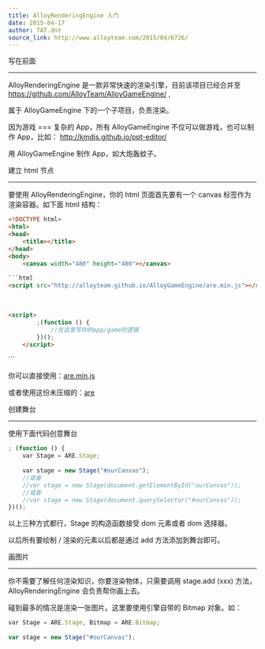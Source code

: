 ```yaml
---
title: AlloyRenderingEngine 入门
date: 2015-04-17
author: TAT.dnt
source_link: http://www.alloyteam.com/2015/04/6726/
---
```


<!-- {% raw %} - for jekyll -->

写在前面  

* * *

AlloyRenderingEngine 是一款非常快速的渲染引擎，目前该项目已经合并至 <https://github.com/AlloyTeam/AlloyGameEngine/> ,

属于 AlloyGameEngine 下的一个子项目，负责渲染。

因为游戏 === 复杂的 App，所有 AlloyGameEngine 不仅可以做游戏，也可以制作 App，比如： <http://kmdjs.github.io/ppt-editor/>

用 AlloyGameEngine 制作 App，如大炮轰蚊子。

建立 html 节点  

* * *

要使用 AlloyRenderingEngine，你的 html 页面首先要有一个 canvas 标签作为渲染容器。如下面 html 结构：

````html
<!DOCTYPE html>
<html>
<head>
    <title></title>
</head>
<body>
    <canvas width="480" height="480"></canvas>
    
```html
<script src="http://alloyteam.github.io/AlloyGameEngine/are.min.js"></script>
````

    

```html
<script>
        ;(function () {
            //在这里写你的app/game的逻辑
        })();
    </script>
```

</body>
</html>
```

你可以直接使用：[are.min.js](http://alloyteam.github.io/AlloyGameEngine/are.min.js)

或者使用这份未压缩的：[are](http://alloyteam.github.io/AlloyGameEngine/are.js)

创建舞台  

* * *

使用下面代码创意舞台

```javascript
​; (function () {
    var Stage = ARE.Stage;
 
    var stage = new Stage("#ourCanvas");
    //或者
    //var stage = new Stage(document.getElementById("ourCanvas"));
    //或者
    //var stage = new Stage(document.querySelector("#ourCanvas"));
})();
```

以上三种方式都行，Stage 的构造函数接受 dom 元素或者 dom 选择器。

以后所有要绘制 / 渲染的元素以后都是通过 add 方法添加到舞台即可。

画图片  

* * *

你不需要了解任何渲染知识，你要渲染物体，只需要调用 stage.add (xxx) 方法，AlloyRenderingEngine 会负责帮你画上去。

碰到最多的情况是渲染一张图片。这里要使用引擎自带的 Bitmap 对象。如：

```javascript
​var Stage = ARE.Stage, Bitmap = ARE.Bitmap;
 
var stage = new Stage("#ourCanvas");
```


<!-- {% endraw %} - for jekyll -->